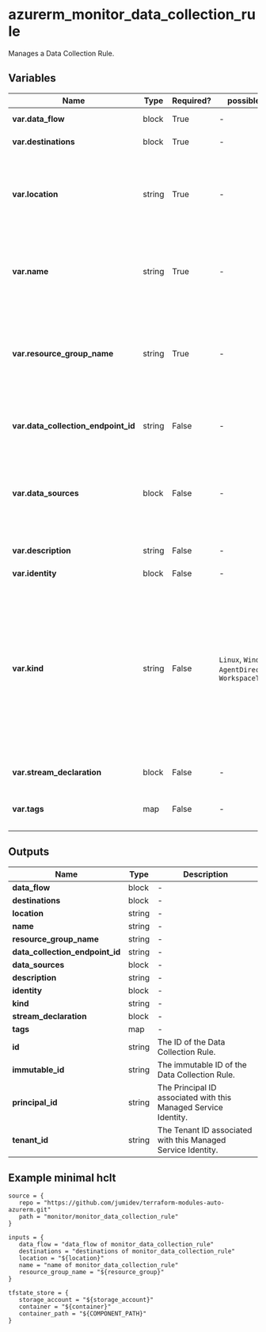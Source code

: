 # azurerm_monitor_data_collection_rule

Manages a Data Collection Rule.

## Variables

| Name | Type | Required? |  possible values |  Description |
| ---- | ---- | --------- |  ----------- | ----------- |
| **var.data_flow** | block | True | -  |  One or more `data_flow` blocks. | 
| **var.destinations** | block | True | -  |  A `destinations` block. | 
| **var.location** | string | True | -  |  The Azure Region where the Data Collection Rule should exist. Changing this forces a new Data Collection Rule to be created. | 
| **var.name** | string | True | -  |  The name which should be used for this Data Collection Rule. Changing this forces a new Data Collection Rule to be created. | 
| **var.resource_group_name** | string | True | -  |  The name of the Resource Group where the Data Collection Rule should exist. Changing this forces a new Data Collection Rule to be created. | 
| **var.data_collection_endpoint_id** | string | False | -  |  The resource ID of the Data Collection Endpoint that this rule can be used with. | 
| **var.data_sources** | block | False | -  |  A `data_sources` block. This property is optional and can be omitted if the rule is meant to be used via direct calls to the provisioned endpoint. | 
| **var.description** | string | False | -  |  The description of the Data Collection Rule. | 
| **var.identity** | block | False | -  |  An `identity` block. | 
| **var.kind** | string | False | `Linux`, `Windows`, `AgentDirectToStore`, `WorkspaceTransforms`  |  The kind of the Data Collection Rule. Possible values are `Linux`, `Windows`, `AgentDirectToStore` and `WorkspaceTransforms`. A rule of kind `Linux` does not allow for `windows_event_log` data sources. And a rule of kind `Windows` does not allow for `syslog` data sources. If kind is not specified, all kinds of data sources are allowed. | 
| **var.stream_declaration** | block | False | -  |  A `stream_declaration` block. | 
| **var.tags** | map | False | -  |  A mapping of tags which should be assigned to the Data Collection Rule. | 



## Outputs

| Name | Type | Description |
| ---- | ---- | --------- | 
| **data_flow** | block  | - | 
| **destinations** | block  | - | 
| **location** | string  | - | 
| **name** | string  | - | 
| **resource_group_name** | string  | - | 
| **data_collection_endpoint_id** | string  | - | 
| **data_sources** | block  | - | 
| **description** | string  | - | 
| **identity** | block  | - | 
| **kind** | string  | - | 
| **stream_declaration** | block  | - | 
| **tags** | map  | - | 
| **id** | string  | The ID of the Data Collection Rule. | 
| **immutable_id** | string  | The immutable ID of the Data Collection Rule. | 
| **principal_id** | string  | The Principal ID associated with this Managed Service Identity. | 
| **tenant_id** | string  | The Tenant ID associated with this Managed Service Identity. | 

## Example minimal hclt

```hcl
source = {
   repo = "https://github.com/jumidev/terraform-modules-auto-azurerm.git" 
   path = "monitor/monitor_data_collection_rule" 
}

inputs = {
   data_flow = "data_flow of monitor_data_collection_rule" 
   destinations = "destinations of monitor_data_collection_rule" 
   location = "${location}" 
   name = "name of monitor_data_collection_rule" 
   resource_group_name = "${resource_group}" 
}

tfstate_store = {
   storage_account = "${storage_account}" 
   container = "${container}" 
   container_path = "${COMPONENT_PATH}" 
}


```